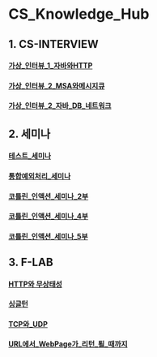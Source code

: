 # CS_Knowledge_Hub

## 1. CS-INTERVIEW

#### [가상_인터뷰_1_자바와HTTP](https://github.com/parkjun5/CS-Knowledge-Hub/blob/master/cs/InterviewQuestion.md)
#### [가상_인터뷰_2_MSA와메시지큐](https://github.com/parkjun5/CS-Knowledge-Hub/blob/master/cs/InterviewQuesionTwo.md)
#### [가상_인터뷰_2_자바_DB_네트워크](https://github.com/parkjun5/CS-Knowledge-Hub/blob/master/seminar/%EC%9E%90%EB%B0%94_%EC%98%A8%EB%B3%B4%EB%94%A9_%EC%A0%95%EB%8B%B5%EC%A7%80.md)

## 2. 세미나

#### [테스트_세미나](https://github.com/parkjun5/CS-Knowledge-Hub/blob/master/seminar/%EC%89%BD%EA%B2%8C_%ED%85%8C%EC%8A%A4%ED%8A%B8_%EC%9E%91%EC%84%B1%ED%95%98%EA%B8%B0.md)
#### [통합예외처리_세미나](https://github.com/parkjun5/CS-Knowledge-Hub/blob/master/seminar/%ED%85%8C%EC%8A%A4%ED%8A%B8.md)
#### [코틀린_인액션_세미나_2부](https://github.com/parkjun5/CS-Knowledge-Hub/blob/master/seminar/Kotlin_2부.md)
#### [코틀린_인액션_세미나_4부](https://github.com/parkjun5/CS-Knowledge-Hub/blob/master/seminar/Kotlin_4부.md)
#### [코틀린_인액션_세미나_5부](https://github.com/parkjun5/CS-Knowledge-Hub/blob/master/seminar/Kotlin_5부.md)

## 3. F-LAB

#### [HTTP와 무상태성](https://github.com/parkjun5/CS-Knowledge-Hub/blob/master/cs/HttpAndStateless.md)
#### [싱글턴](https://github.com/parkjun5/CS-Knowledge-Hub/blob/master/cs/SpringSingleTon.md)
#### [TCP와_UDP](https://github.com/parkjun5/CS-Knowledge-Hub/blob/master/cs/TcpAndUdp.md)
#### [URL에서_WebPage가_리턴_퇼_때까지](https://github.com/parkjun5/CS-Knowledge-Hub/blob/master/cs/URLtoWebPage.md)
